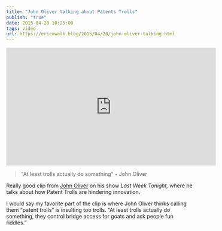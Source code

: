 ```yaml
---
title: "John Oliver talking about Patents Trolls"
publish: "true"
date: 2015-04-20 10:25:00
tags: video
url: https://ericmwalk.blog/2015/04/20/john-oliver-talking.html
---
```


<iframe width="560" height="315" src="https://www.youtube.com/embed/3bxcc3SM_KA" title="YouTube video player" frameborder="0" allow="accelerometer; autoplay; clipboard-write; encrypted-media; gyroscope; picture-in-picture" allowfullscreen></iframe>

>"At least trolls actually do something" - John Oliver

Really good clip from <a href="https://twitter.com/iamjohnoliver">John Oliver</a> on his show *Last Week Tonight,* where he talks about how Patent Trolls are hindering innovation.

I would say my favorite part of the clip is where John Oliver thinks calling them “patent trolls” is insulting too trolls. “At least trolls actually do something, they control bridge access for goats and ask people fun riddles.”